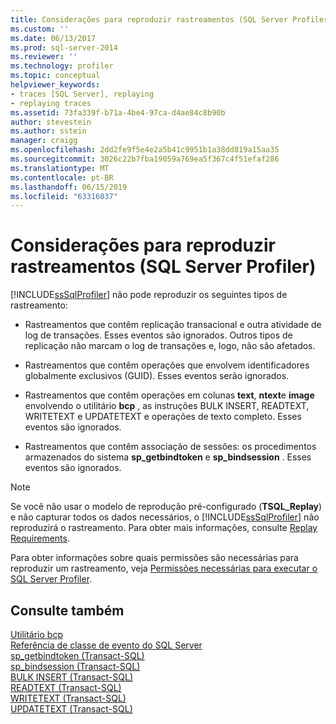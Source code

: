 ```yaml
---
title: Considerações para reproduzir rastreamentos (SQL Server Profiler) | Microsoft Docs
ms.custom: ''
ms.date: 06/13/2017
ms.prod: sql-server-2014
ms.reviewer: ''
ms.technology: profiler
ms.topic: conceptual
helpviewer_keywords:
- traces [SQL Server], replaying
- replaying traces
ms.assetid: 73fa339f-b71a-4be4-97ca-d4ae84c8b90b
author: stevestein
ms.author: sstein
manager: craigg
ms.openlocfilehash: 2dd2fe9f5e4e2a5b41c9951b1a38dd819a15aa35
ms.sourcegitcommit: 3026c22b7fba19059a769ea5f367c4f51efaf286
ms.translationtype: MT
ms.contentlocale: pt-BR
ms.lasthandoff: 06/15/2019
ms.locfileid: "63316037"
---
```

# <a name="considerations-for-replaying-traces-sql-server-profiler"></a>Considerações para reproduzir rastreamentos (SQL Server Profiler)
  [!INCLUDE[ssSqlProfiler](../../includes/sssqlprofiler-md.md)] não pode reproduzir os seguintes tipos de rastreamento:  
  
-   Rastreamentos que contêm replicação transacional e outra atividade de log de transações. Esses eventos são ignorados. Outros tipos de replicação não marcam o log de transações e, logo, não são afetados.  
  
-   Rastreamentos que contêm operações que envolvem identificadores globalmente exclusivos (GUID). Esses eventos serão ignorados.  
  
-   Rastreamentos que contêm operações em colunas **text**, **ntext**e **image** envolvendo o utilitário **bcp** , as instruções BULK INSERT, READTEXT, WRITETEXT e UPDATETEXT e operações de texto completo. Esses eventos são ignorados.  
  
-   Rastreamentos que contêm associação de sessões: os procedimentos armazenados do sistema **sp_getbindtoken** e **sp_bindsession** . Esses eventos são ignorados.  
  
> [!NOTE]  
>  Se você não usar o modelo de reprodução pré-configurado (**TSQL_Replay**) e não capturar todos os dados necessários, o [!INCLUDE[ssSqlProfiler](../../includes/sssqlprofiler-md.md)] não reproduzirá o rastreamento. Para obter mais informações, consulte [Replay Requirements](replay-requirements.md).  
  
 Para obter informações sobre quais permissões são necessárias para reproduzir um rastreamento, veja [Permissões necessárias para executar o SQL Server Profiler](sql-server-profiler.md).  
  
## <a name="see-also"></a>Consulte também  
 [Utilitário bcp](../bcp-utility.md)   
 [Referência de classe de evento do SQL Server](../../relational-databases/event-classes/sql-server-event-class-reference.md)   
 [sp_getbindtoken &#40;Transact-SQL&#41;](/sql/relational-databases/system-stored-procedures/sp-getbindtoken-transact-sql)   
 [sp_bindsession &#40;Transact-SQL&#41;](/sql/relational-databases/system-stored-procedures/sp-bindsession-transact-sql)   
 [BULK INSERT &#40;Transact-SQL&#41;](/sql/t-sql/statements/bulk-insert-transact-sql)   
 [READTEXT &#40;Transact-SQL&#41;](/sql/t-sql/queries/readtext-transact-sql)   
 [WRITETEXT &#40;Transact-SQL&#41;](/sql/t-sql/queries/writetext-transact-sql)   
 [UPDATETEXT &#40;Transact-SQL&#41;](/sql/t-sql/queries/updatetext-transact-sql)  
  
  
